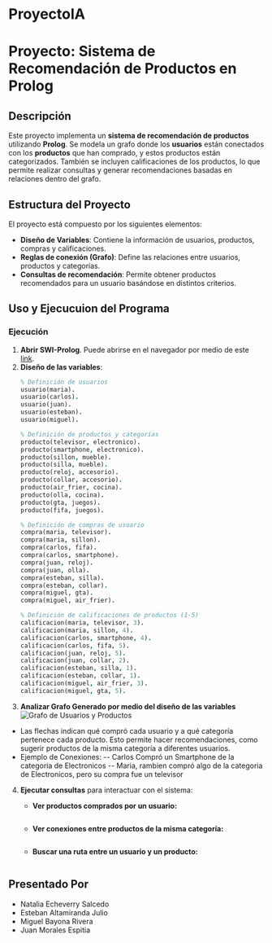# ProyectoIA
# Proyecto: Sistema de Recomendación de Productos en Prolog

## Descripción
Este proyecto implementa un **sistema de recomendación de productos** utilizando **Prolog**. Se modela un grafo donde los **usuarios** están conectados con los **productos** que han comprado, y estos productos están categorizados. También se incluyen calificaciones de los productos, lo que permite realizar consultas y generar recomendaciones basadas en relaciones dentro del grafo.

## Estructura del Proyecto
El proyecto está compuesto por los siguientes elementos:

- **Diseño de Variables**: Contiene la información de usuarios, productos, compras y calificaciones.
- **Reglas de conexión (Grafo)**: Define las relaciones entre usuarios, productos y categorías.
- **Consultas de recomendación**: Permite obtener productos recomendados para un usuario basándose en distintos criterios.

## Uso y Ejecucuion del Programa

### Ejecución
1. **Abrir SWI-Prolog**. Puede abrirse en el navegador por medio de este [link](https://swish.swi-prolog.org/).
2. **Diseño de las variables**:
   ```prolog
   % Definición de usuarios
   usuario(maria).
   usuario(carlos).
   usuario(juan).
   usuario(esteban).
   usuario(miguel).

   % Definición de productos y categorías
   producto(televisor, electronico).
   producto(smartphone, electronico).
   producto(sillon, mueble).
   producto(silla, mueble).
   producto(reloj, accesorio).
   producto(collar, accesorio).
   producto(air_frier, cocina).
   producto(olla, cocina).
   producto(gta, juegos).
   producto(fifa, juegos).

   % Definición de compras de usuario
   compra(maria, televisor).
   compra(maria, sillon).
   compra(carlos, fifa).
   compra(carlos, smartphone).
   compra(juan, reloj).
   compra(juan, olla).
   compra(esteban, silla).
   compra(esteban, collar).
   compra(miguel, gta).
   compra(miguel, air_frier).

   % Definición de calificaciones de productos (1-5)
   calificacion(maria, televisor, 3).
   calificacion(maria, sillon, 4).
   calificacion(carlos, smartphone, 4).
   calificacion(carlos, fifa, 5).
   calificacion(juan, reloj, 5).
   calificacion(juan, collar, 2).
   calificacion(esteban, silla, 1).
   calificacion(esteban, collar, 1).
   calificacion(miguel, air_frier, 3).
   calificacion(miguel, gta, 5).

3. **Analizar Grafo Generado por medio del diseño de las variables**
![Grafo de Usuarios y Productos](GrafoProyectoIA.png)

- Las flechas indican qué compró cada usuario y a qué categoría pertenece cada producto. Esto permite hacer recomendaciones, como sugerir productos de la misma categoría a diferentes usuarios.
- Ejemplo de Conexiones:
     -- Carlos Compró un Smartphone de la categoria de Electronicos
     -- Maria, rambien compró algo de la categoria de Electronicos, pero su compra fue un televisor


4. **Ejecutar consultas** para interactuar con el sistema:
   
   - **Ver productos comprados por un usuario:**
     ```prolog
     ```
   - **Ver conexiones entre productos de la misma categoría:**
     ```prolog
     ```
   - **Buscar una ruta entre un usuario y un producto:**
     ```prolog
     ```





## Presentado Por
- Natalia Echeverry Salcedo
- Esteban Altamiranda Julio
- Miguel Bayona Rivera
- Juan Morales Espitia
